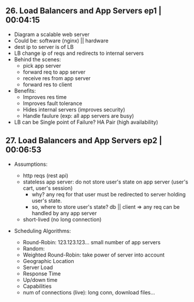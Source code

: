 ## 26. Load Balancers and App Servers ep1 | 00:04:15

- Diagram a scalable web server
- Could be: software (nginx) || hardware
- dest ip to server is of LB
- LB change ip of reqs and redirects to internal servers
- Behind the scenes:
  - pick app server
  - forward req to app server
  - receive res from app server
  - forward res to client
- Benefits:
  - Improves res time
  - Improves fault tolerance
  - Hides internal servers (improves security)
  - Handle faulure (exp: all app servers are busy)
- LB can be Single point of Failure? HA Pair (high availability)

## 27. Load Balancers and App Servers ep2 | 00:06:53
- Assumptions:
  - http reqs (rest api)
  - stateless app server: do not store user's state on app server (user's cart, user's session)
    - why? any req for that user must be redirected to server holding user's state.
    - so, where to store user's state? db || client => any req can be handled by any app server
  - short-lived (no long connection)

- Scheduling Algorithms:
  - Round-Robin: 123.123.123... small number of app servers
  - Random: 
  - Weighted Round-Robin: take power of server into account
  - Geographic Location
  - Server Load
  - Response Time
  - Up/down time
  - Capabilities
  - num of connections (live): long conn, download files...

